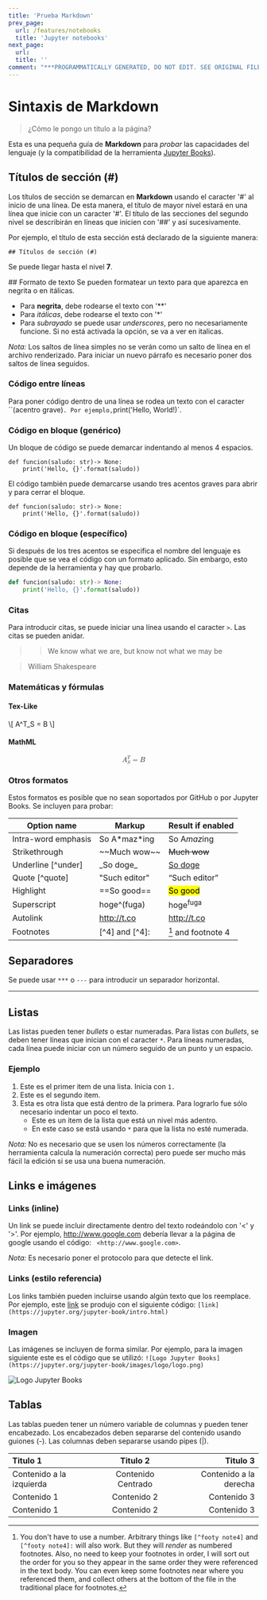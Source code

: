 ```yaml
---
title: 'Prueba Markdown'
prev_page:
  url: /features/notebooks
  title: 'Jupyter notebooks'
next_page:
  url: 
  title: ''
comment: "***PROGRAMMATICALLY GENERATED, DO NOT EDIT. SEE ORIGINAL FILES IN /content***"
---
```

# Sintaxis de Markdown
> ¿Cómo le pongo  un título a la página?

Esta es una pequeña guía de **Markdown** para *probar* las capacidades del lenguaje (y la compatibilidad de la herramienta [Jupyter Books](https://jupyter.org/jupyter-book/intro.html)).


## Títulos de sección (#)
Los títulos de sección se demarcan en **Markdown** usando el caracter '#' al inicio de una línea. De esta manera, el título de mayor nivel estará en una línea que inicie con un caracter '#'. El título de las secciones del segundo nivel se describirán en líneas que inicien con '##' y así sucesivamente.

Por ejemplo, el título de esta sección está declarado de la siguiente manera:

```
## Títulos de sección (#)
```

Se puede llegar hasta el nivel **7**.

## Formato de texto
Se pueden formatear un texto para que aparezca en negrita o en itálicas.

* Para **negrita**, debe rodearse el texto con '**'
* Para *itálicas*, debe rodearse el texto con '*'
* Para _subrayado_ se puede usar *underscores*, pero no necesariamente funcione. Si no está activada la opción, se va a ver en italicas.

*Nota:* Los saltos de línea simples no se verán como un salto de línea en el archivo renderizado. Para iniciar un nuevo párrafo es necesario poner dos saltos de línea seguidos.

### Código entre líneas

Para poner código dentro de una línea se rodea un texto con el caracter ``(acentro grave)` . Por ejemplo, `print('Hello, World!)`.

### Código en bloque (genérico)
Un bloque de código se puede demarcar indentando al menos 4 espacios.

    def funcion(saludo: str)-> None:
        print('Hello, {}'.format(saludo))

El código también puede demarcarse usando tres acentos graves para abrir y para cerrar el bloque.

```
def funcion(saludo: str)-> None:
    print('Hello, {}'.format(saludo))
```

### Código en bloque (específico)

Si después de los tres acentos se especifica el nombre del lenguaje es posible que se vea el código con un formato aplicado. Sin embargo, esto depende de la herramienta y hay que probarlo.

```python
def funcion(saludo: str)-> None:
    print('Hello, {}'.format(saludo))
```


### Citas
Para introducir citas, se puede iniciar una línea usando el caracter `>`. Las citas se pueden anidar.

>>We know what we are, but know not what we may be

> William Shakespeare

### Matemáticas y fórmulas

#### Tex-Like

\\[
    A^T_S = B
\\]

#### MathML
<math display="block">
    <msubsup><mi>A</mi> <mi>S</mi> <mi>T</mi></msubsup>
    <mo>=</mo>
    <mi>B</mi>
</math>



### Otros formatos
Estos formatos es posible que no sean soportados por GitHub o por Jupyter Books. Se incluyen para probar:

Option name         | Markup           | Result if enabled     |
--------------------|------------------|-----------------------|
Intra-word emphasis | So A\*maz\*ing   | So A<em>maz</em>ing   |
Strikethrough       | \~~Much wow\~~   | <del>Much wow</del>   |
Underline [^under]  | \_So doge\_      | <u>So doge</u>        |
Quote [^quote]      | \"Such editor\"  | <q>Such editor</q>    |
Highlight           | \==So good\==    | <mark>So good</mark>  |
Superscript         | hoge\^(fuga)     | hoge<sup>fuga</sup>   |
Autolink            | http://t.co      | <http://t.co>         |
Footnotes           | [\^4] and [\^4]: | [^4] and footnote 4   |

[^4]: You don't have to use a number. Arbitrary things like `[^footy note4]` and `[^footy note4]:` will also work. But they will *render* as numbered footnotes. Also, no need to keep your footnotes in order, I will sort out the order for you so they appear in the same order they were referenced in the text body. You can even keep some footnotes near where you referenced them, and collect others at the bottom of the file in the traditional place for footnotes.



## Separadores

Se puede usar `***` o `---` para introducir un separador horizontal.

***


## Listas
Las listas pueden tener *bullets* o estar numeradas. Para listas con *bullets*, se deben tener líneas que inician con el caracter `*`. Para líneas numeradas, cada línea puede iniciar con un número seguido de un punto y un espacio.

### Ejemplo
1. Este es el primer item de una lista. Inicia con `1. `
2. Este es el segundo item.
  3. Esta es otra lista que está dentro de la primera. 
     Para lograrlo fue sólo necesario indentar un poco el texto.
     * Este es un item de la lista que está un nivel más adentro.
     * En este caso se está usando `*` para que la lista no esté numerada.

*Nota:* No es necesario que se usen los números correctamente (la herramienta calcula la numeración correcta) pero puede ser mucho más fácil la edición si se usa una buena numeración.


## Links e imágenes

### Links (inline)
Un link se puede incluir directamente dentro del texto rodeándolo con '<' y '>'. Por ejemplo, <http://www.google.com> debería llevar a la página de google usando el código: ` <http://www.google.com>`.

*Nota:* Es necesario poner el protocolo para que detecte el link.

### Links (estilo referencia)
Los links también pueden incluirse usando algún texto que los reemplace. Por ejemplo, este [link](https://jupyter.org/jupyter-book/intro.html) se produjo con el siguiente código:
`[link](https://jupyter.org/jupyter-book/intro.html)`

### Imagen 
Las imágenes se incluyen de forma similar. Por ejemplo, para la imagen siguiente este es el código que se utilizó:
`![Logo Jupyter Books](https://jupyter.org/jupyter-book/images/logo/logo.png)`

![Logo Jupyter Books](https://jupyter.org/jupyter-book/images/logo/logo.png)

## Tablas

Las tablas pueden tener un número variable de columnas y pueden tener encabezado. Los encabezados deben separarse del contenido usando guiones (-). Las columnas deben separarse usando pipes (|).

Titulo 1 | Titulo 2 | Titulo 3
:-------- | :--------: | -------:
Contenido a la izquierda | Contenido Centrado | Contenido a la derecha
Contenido 1 | Contenido 2 | Contenido 3
Contenido 1 | Contenido 2 | Contenido 3

